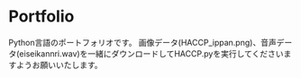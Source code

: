 # Portfolio
Python言語のポートフォリオです。
画像データ(HACCP_ippan.png)、音声データ(eiseikannri.wav)を一緒にダウンロードしてHACCP.pyを実行してくださいますようお願いいたします。
